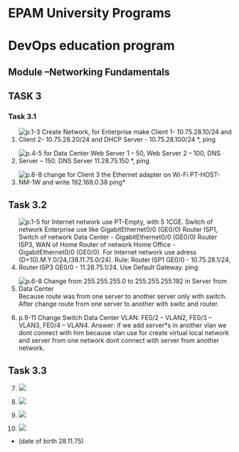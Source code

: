 # EPAM University Programs
# DevOps education program
## Module –Networking Fundamentals
## TASK 3 
### Task 3.1

1. ![p.1-3 Create Network, for Enterprise make Client 1- 10.75.28.10/24 and Client 2- 10.75.28.20/24 and DHCP Server - 10.75.28.100/24 *, ping](https: "p.1-3 Create Network, for Enterprise make Client 1- 10.75.28.10/24 and Client 2- 10.75.28.20/24 and DHCP Server - 10.75.28.100/24 *, ping ")

2. ![p.4-5 for Data Center Web Server 1 – 50, Web Server 2 – 100, DNS Server – 150. DNS Server 11.28.75.150 *, ping](https: "p.4-5 for Data Center Web Server 1 – 50, Web Server 2 – 100, DNS Server – 150. DNS Server 11.28.75.150 , ping * ")

3. ![p.6-8 change for Client 3 the Ethernet adapter on Wi-Fi PT-HOST-NM-1W and write 192.168.0.38  ping*](https: "p.6-8 change for Client 3 the Ethernet adapter on Wi-Fi PT-HOST-NM-1W and write 192.168.0.38  ping * ")

## Task 3.2

4. ![p.1-5 for Internet network use PT-Empty, with 5 1CGE. Switch of network Enterprise use like GigabitEthernet0/0 (GE0/0) Router ISP1, Switch of network Data Center - GigabitEthernet0/0 (GE0/0) Router ISP3, WAN of Home Router of network Home Office - GigabitEthernet0/0 (GE0/0). For Internet network use adress (D+10).M.Y.0/24,(38.11.75.0/24). Rule: Router ISP1 GE0/0 - 10.75.28.1/24, Router ISP3 GE0/0 - 11.28.75.1/24. Use Default Gateway. ping](https: "p.1-5 for Internet network use PT-Empty, with 5 1CGE. Switch of network Enterprise use like GigabitEthernet0/0 (GE0/0) Router ISP1, Switch of network Data Center - GigabitEthernet0/0 (GE0/0) Router ISP3, WAN of Home Router of network Home Office - GigabitEthernet0/0 (GE0/0). For Internet network use adress (D+10).M.Y.0/24,(38.11.75.0/24). Rule: Router ISP1 GE0/0 - 10.75.28.1/24, Router ISP3 GE0/0 - 11.28.75.1/24. Use Default Gateway. ping")

5. ![p.6-8 Change from 255.255.255.0 to 255.255.255.192 in Server from Data Center](https: "p.6-8 Change from 255.255.255.0 to 255.255.255.192 in Server from Data Center")
Because route was from one server to another server only with switch. After change route from one server to another with switc and router.

6. p.9-11 Change Switch Data Center VLAN: FE0/2 – VLAN2, FE0/3 – VLAN3, FE0/4 – VLAN4. Answer: if we add server*s in another vlan we dont connect with him because vlan use for create virtual local network and server from one network dont connect with server from another network. 

## Task 3.3

7. ![](https: "")

8. ![](https: "")

9. ![](https: "")

10. ![](https: "")





* (date of birth 28.11.75)


